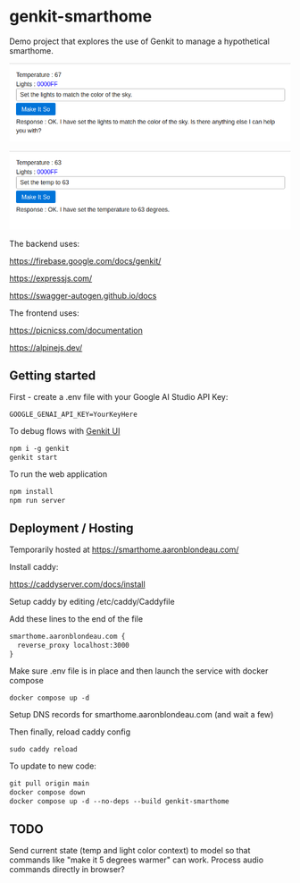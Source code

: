 # genkit-smarthome

Demo project that explores the use of Genkit to manage a hypothetical smarthome.

![App screenshot](./demo.png)

![App screenshot](./demo2.png)

The backend uses:

https://firebase.google.com/docs/genkit/

https://expressjs.com/

https://swagger-autogen.github.io/docs

The frontend uses:

https://picnicss.com/documentation

https://alpinejs.dev/

## Getting started

First - create a .env file with your Google AI Studio API Key:

```
GOOGLE_GENAI_API_KEY=YourKeyHere
```

To debug flows with [Genkit UI](https://firebase.google.com/docs/genkit/get-started)

```
npm i -g genkit
genkit start
```

To run the web application

```
npm install
npm run server
```

## Deployment / Hosting

Temporarily hosted at https://smarthome.aaronblondeau.com/

Install caddy:

https://caddyserver.com/docs/install  

Setup caddy by editing /etc/caddy/Caddyfile 

Add these lines to the end of the file 

```
smarthome.aaronblondeau.com { 
  reverse_proxy localhost:3000
}
```

Make sure .env file is in place and then launch the service with docker compose

```
docker compose up -d
```

Setup DNS records for smarthome.aaronblondeau.com (and wait a few)

Then finally, reload caddy config

```
sudo caddy reload 
```

To update to new code:

```
git pull origin main
docker compose down
docker compose up -d --no-deps --build genkit-smarthome
```

## TODO

Send current state (temp and light color context) to model so that commands like "make it 5 degrees warmer" can work.
Process audio commands directly in browser?
